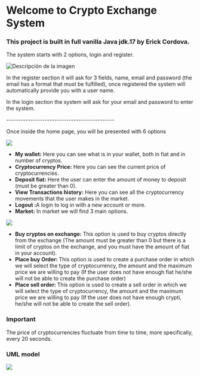 <h1>Welcome to Crypto Exchange System</h1>
<h3>This project is built in full vanilla Java jdk.17 by Erick Cordova.</h3>
<p>The system starts with 2 options, login and register.</p>
<img src="https://github.com/user-attachments/assets/2c432392-f369-4513-b701-e5981557709a" alt="Descripción de la imagen" align="center"/>

<p>In the register section it will ask for 3 fields, name, email and password (the email has a format that must be fulfilled), once registered the system will automatically provide you with a user name.</p>
<p>In the login section the system will ask for your email and password to enter the system.</p>

<label>---------------------------------------------</label>

<p>Once inside the home page, you will be presented with 6 options</p>
<img src="https://github.com/user-attachments/assets/8fa67b7a-cf0a-481b-9ce4-acab25a92daf">
<ul>
  <li><b>My wallet:</b> Here you can see what is in your wallet, both in fiat and in number of cryptos.</li>
  <li><b>Cryptocurrency Price:</b> Here you can see the current price of cryptocurrencies.</li>
  <li><b>Deposit fiat:</b> Here the user can enter the amount of money to deposit (must be greater than 0).</li>
  <li><b>View Transactions history:</b> Here you can see all the cryptocurrency movements that the user makes in the market.</li>
  <li><b>Logout :</b>A login to log in with a new account or more.</li>
  <li><b>Market:</b> In market we will find 3 main options. </li>
</ul>
    <img src="https://github.com/user-attachments/assets/6c1790ef-3231-41a7-ba49-1f99f66af3cf">
<ul>
  <li><b>Buy cryptos on exchange: </b>This option is used to buy cryptos directly from the exchange (The amount must be greater than 0 but there is a limit of cryptos on the exchange, and you must have the amount of fiat in your account).</li>
  <li><b>Place buy Order: </b>This option is used to create a purchase order in which we will select the type of cryptocurrency, the amount and the maximum price we are willing to pay (If the user does not have enough fiat he/she will not be able to create the purchase order)</li>
  <li><b>Place sell order: </b>This option is used to create a sell order in which we will select the type of cryptocurrency, the amount and the maximum price we are willing to pay (If the user does not have enough crypti, he/she will not be able to create the sell order).</li>
</ul>

<h3>Important</h3>
<p>The price of cryptocurrencies fluctuate from time to time, more specifically, every 20 seconds.</p>

<h3>UML model</h3>
<img src="https://github.com/user-attachments/assets/ee0f7f90-ae0d-4357-ac80-e783a7c32e03"> 
